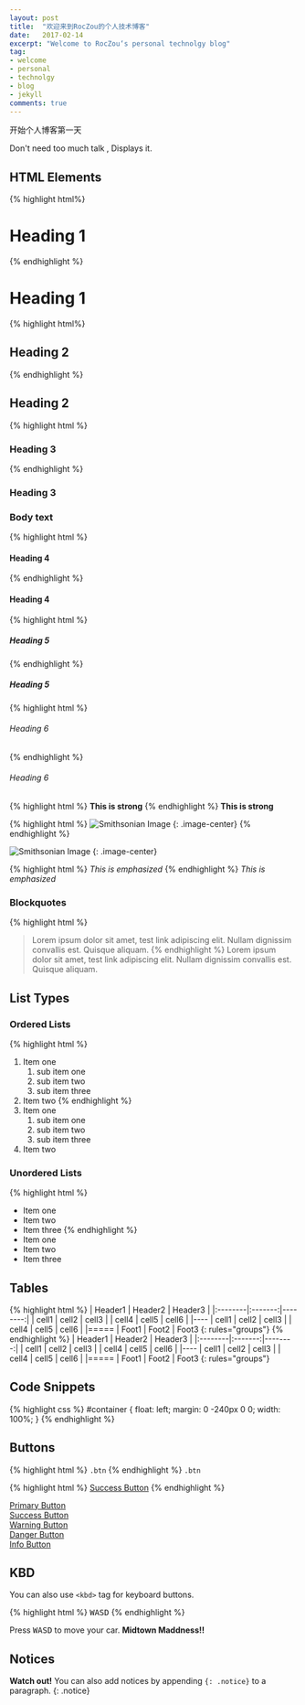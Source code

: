 ```yaml
---
layout: post
title:  "欢迎来到RocZou的个人技术博客"
date:   2017-02-14
excerpt: "Welcome to RocZou‘s personal technolgy blog"
tag:
- welcome 
- personal
- technolgy
- blog
- jekyll
comments: true
---
```


开始个人博客第一天

Don't need too much talk , Displays it.

## HTML Elements
{% highlight html%}
# Heading 1
{% endhighlight %}
# Heading 1

{% highlight html%}
## Heading 2
{% endhighlight %}
## Heading 2

{% highlight html   %}
### Heading 3
{% endhighlight %}
### Heading 3

### Body text

{% highlight html   %}
#### Heading 4
{% endhighlight %}
#### Heading 4

{% highlight html   %}
##### Heading 5
{% endhighlight %}
##### Heading 5

{% highlight html   %}
###### Heading 6
{% endhighlight %}
###### Heading 6

{% highlight html   %}
**This is strong**
{% endhighlight %}
**This is strong**

{% highlight html   %}
![Smithsonian Image]({{site.url}}/assets/img/logo.png)
{: .image-center}
{% endhighlight %}

![Smithsonian Image]({{site.url}}/assets/img/logo.png)
{: .image-center}

{% highlight html   %}
*This is emphasized*
{% endhighlight %}
*This is emphasized*


### Blockquotes
{% highlight html   %}
> Lorem ipsum dolor sit amet, test link adipiscing elit. Nullam dignissim convallis est. Quisque aliquam.
{% endhighlight %}
> Lorem ipsum dolor sit amet, test link adipiscing elit. Nullam dignissim convallis est. Quisque aliquam.

## List Types

### Ordered Lists
{% highlight html   %}
1. Item one
   1. sub item one
   2. sub item two
   3. sub item three
2. Item two
{% endhighlight %}
1. Item one
   1. sub item one
   2. sub item two
   3. sub item three
2. Item two

### Unordered Lists
{% highlight html   %}
* Item one
* Item two
* Item three
{% endhighlight %}
* Item one
* Item two
* Item three

## Tables
{% highlight html   %}
| Header1 | Header2 | Header3 |
|:--------|:-------:|--------:|
| cell1   | cell2   | cell3   |
| cell4   | cell5   | cell6   |
|----
| cell1   | cell2   | cell3   |
| cell4   | cell5   | cell6   |
|=====
| Foot1   | Foot2   | Foot3
{: rules="groups"}
{% endhighlight %}
| Header1 | Header2 | Header3 |
|:--------|:-------:|--------:|
| cell1   | cell2   | cell3   |
| cell4   | cell5   | cell6   |
|----
| cell1   | cell2   | cell3   |
| cell4   | cell5   | cell6   |
|=====
| Foot1   | Foot2   | Foot3
{: rules="groups"}


## Code Snippets

{% highlight css %}
#container {
  float: left;
  margin: 0 -240px 0 0;
  width: 100%;
}
{% endhighlight %}
## Buttons
{% highlight html   %}
`.btn`
{% endhighlight %}
`.btn`

{% highlight html %}
<a href="#" class="btn btn-success">Success Button</a>
{% endhighlight %}

<div markdown="0"><a href="#" class="btn">Primary Button</a></div>
<div markdown="0"><a href="#" class="btn btn-success">Success Button</a></div>
<div markdown="0"><a href="#" class="btn btn-warning">Warning Button</a></div>
<div markdown="0"><a href="#" class="btn btn-danger">Danger Button</a></div>
<div markdown="0"><a href="#" class="btn btn-info">Info Button</a></div>

## KBD

You can also use `<kbd>` tag for keyboard buttons.

{% highlight html %}
<kbd>W</kbd><kbd>A</kbd><kbd>S</kbd><kbd>D</kbd>
{% endhighlight %}

Press <kbd>W</kbd><kbd>A</kbd><kbd>S</kbd><kbd>D</kbd> to move your car. **Midtown Maddness!!**

## Notices

**Watch out!** You can also add notices by appending `{: .notice}` to a paragraph.
{: .notice}
